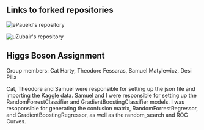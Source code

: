 ## Links to forked repositories
![ePaueld's repository](https://github.com/DesiPilla/DSPS_EPAUDEL)

![uZubair's repository](https://github.com/DesiPilla/DSPS_uZubair)

## Higgs Boson Assignment
Group members: Cat Harty, Theodore Fessaras, Samuel Matylewicz, Desi Pilla

Cat, Theodore and Samuel were responsible for setting up the json file and importing the Kaggle data. Samuel and I were responsible for setting up the RandomForrestClassifier and GradientBoostingClassifier models. I was resoponsible for generating the confusion matrix, RandomForrestRegressor, and GradientBoostingRegressor, as well as the random_search and ROC Curves.
